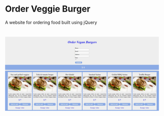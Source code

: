 # Order Veggie Burger
A website for ordering food built using jQuery
#
![Alt text](/assets/screenshot.jpg?raw=true "Optional Title")
